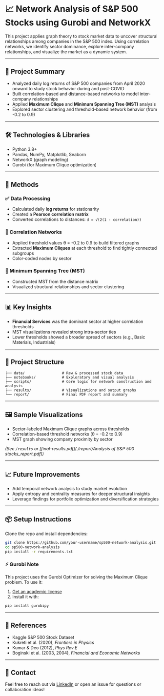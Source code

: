 # 📈 Network Analysis of S&P 500 Stocks using Gurobi and NetworkX

This project applies graph theory to stock market data to uncover structural relationships among companies in the S&P 500 index. Using correlation networks, we identify sector dominance, explore inter-company relationships, and visualize the market as a dynamic system.

---

## 🚀 Project Summary

- Analyzed daily log returns of S&P 500 companies from April 2020 onward to study stock behavior during and post-COVID
- Built correlation-based and distance-based networks to model inter-company relationships
- Applied **Maximum Clique** and **Minimum Spanning Tree (MST)** analysis
- Explored sector clustering and threshold-based network behavior (from -0.2 to 0.9)

---

## 🛠 Technologies & Libraries

- Python 3.8+
- Pandas, NumPy, Matplotlib, Seaborn
- NetworkX (graph modeling)
- Gurobi (for Maximum Clique optimization)

---

## 🧪 Methods

### ✅ Data Processing
- Calculated daily **log returns** for stationarity
- Created a **Pearson correlation matrix**
- Converted correlations to distances: `d = √(2(1 - correlation))`

### 🔗 Correlation Networks
- Applied threshold values θ = -0.2 to 0.9 to build filtered graphs
- Extracted **Maximum Cliques** at each threshold to find tightly connected subgroups
- Color-coded nodes by sector

### 🌳 Minimum Spanning Tree (MST)
- Constructed MST from the distance matrix
- Visualized structural relationships and sector clustering

---

## 📊 Key Insights

- **Financial Services** was the dominant sector at higher correlation thresholds
- MST visualizations revealed strong intra-sector ties
- Lower thresholds showed a broader spread of sectors (e.g., Basic Materials, Industrials)

---

## 📂 Project Structure

```
├── data/                 # Raw & processed stock data
├── notebooks/            # Exploratory and visual analysis
├── scripts/              # Core logic for network construction and analysis
├── results/              # Visualizations and output graphs
└── report/               # Final PDF report and summary
```

---

## 🖼 Sample Visualizations

- Sector-labeled Maximum Clique graphs across thresholds
- Correlation-based threshold networks (θ = -0.2 to 0.9)
- MST graph showing company proximity by sector

*(See `/results` or [final-results.pdf](./report/Analysis of S&P 500 stocks_report.pdf))*

---

## 📈 Future Improvements

- Add temporal network analysis to study market evolution
- Apply entropy and centrality measures for deeper structural insights
- Leverage findings for portfolio optimization and diversification strategies

---

## 📦 Setup Instructions

Clone the repo and install dependencies:

```bash
git clone https://github.com/your-username/sp500-network-analysis.git
cd sp500-network-analysis
pip install -r requirements.txt
```

### ⚡ Gurobi Note
This project uses the Gurobi Optimizer for solving the Maximum Clique problem. To use it:

1. [Get an academic license](https://www.gurobi.com/academia/academic-program-and-licenses/)
2. Install it with:

```bash
pip install gurobipy
```

---

## 📒 References

- Kaggle S&P 500 Stock Dataset  
- Kukreti et al. (2020), *Frontiers in Physics*  
- Kumar & Deo (2012), *Phys Rev E*  
- Boginski et al. (2003, 2004), *Financial and Economic Networks*

---

## 📩 Contact

Feel free to reach out via [LinkedIn](https://www.linkedin.com/in/prannoy-k/) or open an issue for questions or collaboration ideas!
